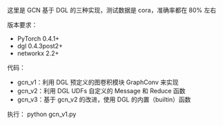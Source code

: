 这里是 GCN 基于 DGL 的三种实现，测试数据是 cora，准确率都在 80% 左右

版本要求：
- PyTorch 0.4.1+
- dgl 0.4.3post2+
- networkx 2.2+

代码：
- gcn_v1：利用 DGL 预定义的图卷积模块 GraphConv 来实现
- gcn_v2：利用 DGL UDFs 自定义的 Message 和 Reduce 函数
- gcn_v3：基于 gcn_v2 的改进，使用 DGL 的内置（builtin）函数

执行：
python gcn_v1.py
